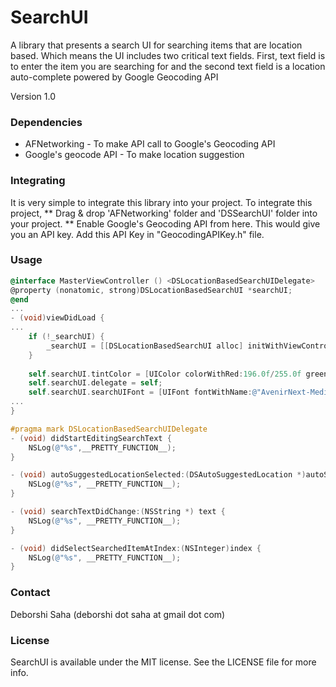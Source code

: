 # SearchUI

A library that presents a search UI for searching items that are location based. Which means the UI includes two critical text fields. First, text field is to enter the item you are searching for and the second text field is a location auto-complete powered by Google Geocoding API

Version 1.0

### Dependencies
 * AFNetworking - To make API call to Google's Geocoding API
 * Google's geocode API - To make location suggestion

### Integrating
It is very simple to integrate this library into your project. To integrate this project, 
 ** Drag & drop 'AFNetworking' folder and 'DSSearchUI' folder into your project.
 ** Enable Google's Geocoding API from here. This would give you an API key. Add this API Key in "GeocodingAPIKey.h" file.

### Usage

```objective-c
@interface MasterViewController () <DSLocationBasedSearchUIDelegate>
@property (nonatomic, strong)DSLocationBasedSearchUI *searchUI;
@end
...
- (void)viewDidLoad {
...
    if (!_searchUI) {
        _searchUI = [[DSLocationBasedSearchUI alloc] initWithViewController:self];
    }
    
    self.searchUI.tintColor = [UIColor colorWithRed:196.0f/255.0f green:2.0f/255.0f blue:2.0f/255.0f alpha:1.0f];
    self.searchUI.delegate = self;
    self.searchUI.searchUIFont = [UIFont fontWithName:@"AvenirNext-Medium" size:16.0f];
...
}

#pragma mark DSLocationBasedSearchUIDelegate
- (void) didStartEditingSearchText {
    NSLog(@"%s",__PRETTY_FUNCTION__);
}

- (void) autoSuggestedLocationSelected:(DSAutoSuggestedLocation *)autoSuggestedLocationItem {
    NSLog(@"%s", __PRETTY_FUNCTION__);
}

- (void) searchTextDidChange:(NSString *) text {
    NSLog(@"%s", __PRETTY_FUNCTION__);
}

- (void) didSelectSearchedItemAtIndex:(NSInteger)index {
    NSLog(@"%s", __PRETTY_FUNCTION__);
}
```
### Contact
Deborshi Saha (deborshi dot saha at gmail dot com)

### License
SearchUI is available under the MIT license. See the LICENSE file for more info.

